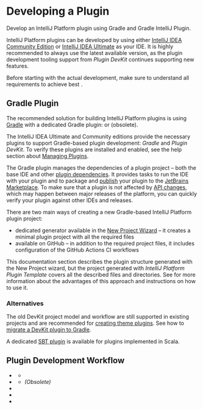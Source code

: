 <!-- Copyright 2000-2025 JetBrains s.r.o. and contributors. Use of this source code is governed by the Apache 2.0 license. -->

# Developing a Plugin

<link-summary>Develop an IntelliJ Platform plugin using Gradle and Gradle IntelliJ Plugin.</link-summary>

IntelliJ Platform plugins can be developed by using either [IntelliJ IDEA Community Edition](https://www.jetbrains.com/idea/download/) or [IntelliJ IDEA Ultimate](https://www.jetbrains.com/idea/download/) as your IDE.
It is highly recommended to always use the latest available version, as the plugin development tooling support from _Plugin DevKit_ continues supporting new features.

Before starting with the actual development, make sure to understand all requirements to achieve best [](plugin_user_experience.md).

<include from="intellij_platform.md" element-id="pluginAlternatives"/>

## Gradle Plugin

The recommended solution for building IntelliJ Platform plugins is using [Gradle](https://www.gradle.org) with
a dedicated Gradle plugin:
[](tools_intellij_platform_gradle_plugin.md) or
[](tools_gradle_intellij_plugin.md) (obsolete).

<include from="snippets.topic" element-id="gradlePluginVersion"/>

The IntelliJ IDEA Ultimate and Community editions provide the necessary plugins to support Gradle-based plugin development: _Gradle_ and _Plugin DevKit_.
To verify these plugins are installed and enabled, see the help section about [Managing Plugins](https://www.jetbrains.com/help/idea/managing-plugins.html).

<include from="snippets.topic" element-id="pluginDevKitAvailability"/>

The Gradle plugin manages the dependencies of a plugin project – both the base IDE and other [plugin dependencies](plugin_dependencies.md).
It provides tasks to run the IDE with your plugin and to package and [publish](publishing_plugin.md#publishing-plugin-with-gradle) your plugin to the [JetBrains Marketplace](https://plugins.jetbrains.com).
To make sure that a plugin is not affected by [API changes](api_changes_list.md), which may happen between major releases of the platform, you can quickly verify your plugin against other IDEs and releases.

There are two main ways of creating a new Gradle-based IntelliJ Platform plugin project:
- dedicated generator available in the [New Project Wizard](https://www.jetbrains.com/help/idea/new-project-wizard.html) – it creates a minimal plugin project with all the required files
- [](plugin_github_template.md) available on GitHub – in addition to the required project files, it includes configuration of the GitHub Actions CI workflows

This documentation section describes the plugin structure generated with the <control>New Project</control> wizard, but the project generated with _IntelliJ Platform Plugin Template_ covers all the described files and directories.
See [](plugin_github_template.md) for more information about the advantages of this approach and instructions on how to use it.

### Alternatives

The old DevKit project model and workflow are still supported in existing projects and are recommended for [creating theme plugins](developing_themes.md).
See how to [migrate a DevKit plugin to Gradle](migrating_plugin_devkit_to_gradle.md).

A dedicated [SBT plugin](https://github.com/JetBrains/sbt-idea-plugin) is available for plugins implemented in Scala.

## Plugin Development Workflow

* [](creating_plugin_project.md)
  * [](plugin_github_template.md)
* [](configuring_gradle.md)
  * [](configuring_plugin_project.md) _(Obsolete)_
* [](using_kotlin.md)
* [](plugin_signing.md)
* [](publishing_plugin.md)
